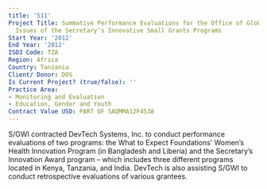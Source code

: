 ```yaml
---
title: '511'
Project Title: Summative Performance Evaluations for the Office of Global Women’s
  Issues of the Secretary’s Innovative Small Grants Programs
Start Year: '2012'
End Year: '2012'
ISO3 Code: TZA
Region: Africa
Country: Tanzania
Client/ Donor: DOS
Is Current Project? (true/false): ''
Practice Area:
- Monitoring and Evaluation
- Education, Gender and Youth
Contract Value USD: PART OF SAQMMA12F4538
---
```


S/GWI contracted DevTech Systems, Inc. to conduct performance evaluations of two programs: the What to Expect Foundations’ Women’s Health Innovation Program (in Bangladesh and Liberia) and the Secretary’s Innovation Award program – which includes three different programs located in Kenya, Tanzania, and India. DevTech is also assisting S/GWI to conduct retrospective evaluations of various grantees.